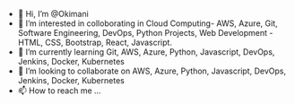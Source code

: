 - 👋 Hi, I’m @Okimani
- 👀 I’m interested in colloborating in Cloud Computing- AWS, Azure, Git, Software Engineering, DevOps, Python Projects, Web Development - HTML, CSS, Bootstrap, React, Javascript.
- 🌱 I’m currently learning Git, AWS, Azure, Python, Javascript, DevOps, Jenkins, Docker, Kubernetes
- 💞️ I’m looking to collaborate on AWS, Azure, Python, Javascript, DevOps, Jenkins, Docker, Kubernetes
- 📫 How to reach me ...

<!---
Okimani/Okimani is a ✨ special ✨ repository because its `README.md` (this file) appears on your GitHub profile.
You can click the Preview link to take a look at your changes.
--->
